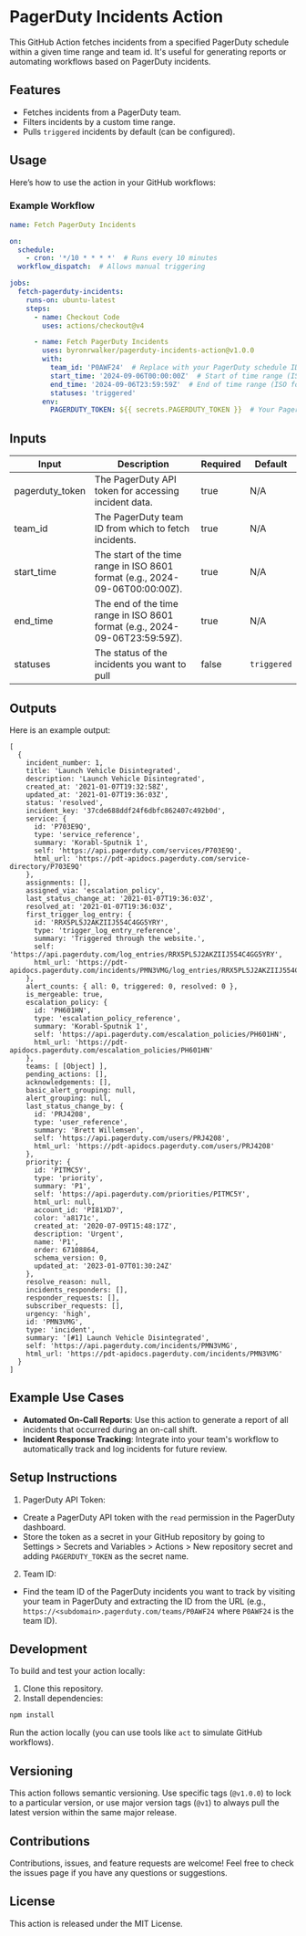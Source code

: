 # PagerDuty Incidents Action

This GitHub Action fetches incidents from a specified PagerDuty schedule within a given time range and team id. It's useful for generating reports or automating workflows based on PagerDuty incidents.

## Features
- Fetches incidents from a PagerDuty team.
- Filters incidents by a custom time range.
- Pulls `triggered` incidents by default (can be configured).

## Usage

Here’s how to use the action in your GitHub workflows:

### Example Workflow

```yaml
name: Fetch PagerDuty Incidents

on:
  schedule:
    - cron: '*/10 * * * *'  # Runs every 10 minutes
  workflow_dispatch:  # Allows manual triggering

jobs:
  fetch-pagerduty-incidents:
    runs-on: ubuntu-latest
    steps:
      - name: Checkout Code
        uses: actions/checkout@v4

      - name: Fetch PagerDuty Incidents
        uses: byronrwalker/pagerduty-incidents-action@v1.0.0
        with:
          team_id: 'P0AWF24'  # Replace with your PagerDuty schedule ID
          start_time: '2024-09-06T00:00:00Z'  # Start of time range (ISO format)
          end_time: '2024-09-06T23:59:59Z'  # End of time range (ISO format)
          statuses: 'triggered'
        env:
          PAGERDUTY_TOKEN: ${{ secrets.PAGERDUTY_TOKEN }}  # Your PagerDuty API token
```

## Inputs
| Input | Description | Required | Default |
| --- | ----------- | ---------| --------|
|pagerduty_token| The PagerDuty API token for accessing incident data.| true | N/A |
|team_id|	The PagerDuty team ID from which to fetch incidents.|	true|	N/A |
|start_time|	The start of the time range in ISO 8601 format (e.g., 2024-09-06T00:00:00Z).|	true|	N/A |
|end_time|	The end of the time range in ISO 8601 format (e.g., 2024-09-06T23:59:59Z).|	true|	N/A |
|statuses| The status of the incidents you want to pull | false | `triggered` |

## Outputs
Here is an example output:

```
[
  {
    incident_number: 1,
    title: 'Launch Vehicle Disintegrated',
    description: 'Launch Vehicle Disintegrated',
    created_at: '2021-01-07T19:32:58Z',
    updated_at: '2021-01-07T19:36:03Z',
    status: 'resolved',
    incident_key: '37cde688ddf24f6dbfc862407c492b0d',
    service: {
      id: 'P703E9Q',
      type: 'service_reference',
      summary: 'Korabl-Sputnik 1',
      self: 'https://api.pagerduty.com/services/P703E9Q',
      html_url: 'https://pdt-apidocs.pagerduty.com/service-directory/P703E9Q'
    },
    assignments: [],
    assigned_via: 'escalation_policy',
    last_status_change_at: '2021-01-07T19:36:03Z',
    resolved_at: '2021-01-07T19:36:03Z',
    first_trigger_log_entry: {
      id: 'RRX5PL5J2AKZIIJ554C4GG5YRY',
      type: 'trigger_log_entry_reference',
      summary: 'Triggered through the website.',
      self: 'https://api.pagerduty.com/log_entries/RRX5PL5J2AKZIIJ554C4GG5YRY',
      html_url: 'https://pdt-apidocs.pagerduty.com/incidents/PMN3VMG/log_entries/RRX5PL5J2AKZIIJ554C4GG5YRY'
    },
    alert_counts: { all: 0, triggered: 0, resolved: 0 },
    is_mergeable: true,
    escalation_policy: {
      id: 'PH601HN',
      type: 'escalation_policy_reference',
      summary: 'Korabl-Sputnik 1',
      self: 'https://api.pagerduty.com/escalation_policies/PH601HN',
      html_url: 'https://pdt-apidocs.pagerduty.com/escalation_policies/PH601HN'
    },
    teams: [ [Object] ],
    pending_actions: [],
    acknowledgements: [],
    basic_alert_grouping: null,
    alert_grouping: null,
    last_status_change_by: {
      id: 'PRJ4208',
      type: 'user_reference',
      summary: 'Brett Willemsen',
      self: 'https://api.pagerduty.com/users/PRJ4208',
      html_url: 'https://pdt-apidocs.pagerduty.com/users/PRJ4208'
    },
    priority: {
      id: 'PITMC5Y',
      type: 'priority',
      summary: 'P1',
      self: 'https://api.pagerduty.com/priorities/PITMC5Y',
      html_url: null,
      account_id: 'PI81XD7',
      color: 'a8171c',
      created_at: '2020-07-09T15:48:17Z',
      description: 'Urgent',
      name: 'P1',
      order: 67108864,
      schema_version: 0,
      updated_at: '2023-01-07T01:30:24Z'
    },
    resolve_reason: null,
    incidents_responders: [],
    responder_requests: [],
    subscriber_requests: [],
    urgency: 'high',
    id: 'PMN3VMG',
    type: 'incident',
    summary: '[#1] Launch Vehicle Disintegrated',
    self: 'https://api.pagerduty.com/incidents/PMN3VMG',
    html_url: 'https://pdt-apidocs.pagerduty.com/incidents/PMN3VMG'
  }
]
```

## Example Use Cases
- **Automated On-Call Reports**: Use this action to generate a report of all incidents that occurred during an on-call shift.
- **Incident Response Tracking**: Integrate into your team's workflow to automatically track and log incidents for future review.

## Setup Instructions
1. PagerDuty API Token:

 - Create a PagerDuty API token with the `read` permission in the PagerDuty dashboard.
 - Store the token as a secret in your GitHub repository by going to Settings > Secrets and Variables > Actions > New repository secret and adding `PAGERDUTY_TOKEN` as the secret name.

2. Team ID:

 - Find the team ID of the PagerDuty incidents you want to track by visiting your team in PagerDuty and extracting the ID from the URL (e.g., `https://<subdomain>.pagerduty.com/teams/P0AWF24` where `P0AWF24` is the team ID).

## Development
To build and test your action locally:

1. Clone this repository.
2. Install dependencies:
```bash
npm install
```
Run the action locally (you can use tools like `act` to simulate GitHub workflows).

## Versioning
This action follows semantic versioning. Use specific tags (`@v1.0.0`) to lock to a particular version, or use major version tags (`@v1`) to always pull the latest version within the same major release.

## Contributions
Contributions, issues, and feature requests are welcome! Feel free to check the issues page if you have any questions or suggestions.

## License
This action is released under the MIT License.
